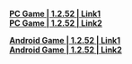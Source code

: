 **[PC Game | 1.2.52 | Link1](https://autopatchcn.bhsr.com/client/beta/20230721171538_y2EaII853Kump3Ig/StarRail_1.2.52.zip)**   
**[PC Game | 1.2.52 | Link2](https://bhrpg-prod.oss-accelerate.aliyuncs.com/client/beta/20230721171538_y2EaII853Kump3Ig/StarRail_1.2.52.zip)**

**[Android Game | 1.2.52 | Link1](https://autopatchcn.bhsr.com/client/beta/20230721171538_y2EaII853Kump3Ig/StarRail_1.2.52.apk)**   
**[Android Game | 1.2.52 | Link2](https://bhrpg-prod.oss-accelerate.aliyuncs.com/client/beta/20230721171538_y2EaII853Kump3Ig/StarRail_1.2.52.apk)**